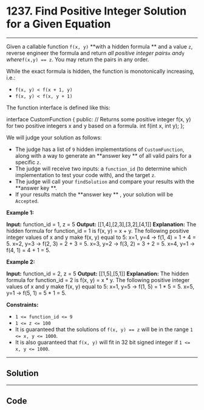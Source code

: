 # 1237. Find Positive Integer Solution for a Given Equation

---

Given a callable function `f(x, y)` **with a hidden formula ** and a value `z`, reverse engineer the formula and return _all positive integer pairs_`x` _and_`y` _where_`f(x,y) == z`. You may return the pairs in any order.

While the exact formula is hidden, the function is monotonically increasing, i.e.:

  * `f(x, y) < f(x + 1, y)`
  * `f(x, y) < f(x, y + 1)`



The function interface is defined like this:


interface CustomFunction {
public:
  // Returns some positive integer f(x, y) for two positive integers x and y based on a formula.
  int f(int x, int y);
};


We will judge your solution as follows:

  * The judge has a list of `9` hidden implementations of `CustomFunction`, along with a way to generate an **answer key ** of all valid pairs for a specific `z`.
  * The judge will receive two inputs: a `function_id` (to determine which implementation to test your code with), and the target `z`.
  * The judge will call your `findSolution` and compare your results with the **answer key **.
  * If your results match the **answer key ** , your solution will be `Accepted`.



 

**Example 1:**


**Input:** function_id = 1, z = 5
**Output:** [[1,4],[2,3],[3,2],[4,1]]
**Explanation:** The hidden formula for function_id = 1 is f(x, y) = x + y.
The following positive integer values of x and y make f(x, y) equal to 5:
x=1, y=4 -> f(1, 4) = 1 + 4 = 5.
x=2, y=3 -> f(2, 3) = 2 + 3 = 5.
x=3, y=2 -> f(3, 2) = 3 + 2 = 5.
x=4, y=1 -> f(4, 1) = 4 + 1 = 5.


**Example 2:**


**Input:** function_id = 2, z = 5
**Output:** [[1,5],[5,1]]
**Explanation:** The hidden formula for function_id = 2 is f(x, y) = x * y.
The following positive integer values of x and y make f(x, y) equal to 5:
x=1, y=5 -> f(1, 5) = 1 * 5 = 5.
x=5, y=1 -> f(5, 1) = 5 * 1 = 5.


 

**Constraints:**

  * `1 <= function_id <= 9`
  * `1 <= z <= 100`
  * It is guaranteed that the solutions of `f(x, y) == z` will be in the range `1 <= x, y <= 1000`.
  * It is also guaranteed that `f(x, y)` will fit in 32 bit signed integer if `1 <= x, y <= 1000`.

---

## Solution



---

## Code
```python


```
